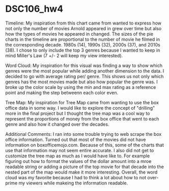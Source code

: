 # DSC106_hw4


Timeline: 
My inspiration from this chart came from wanted to express how not only the number of movies Arnold appeared in grew over time but also how the types of movies he appeared in changed. The sizes of the pie charts in the timeline are proportional to the number of movie he filmed in the corresponding decade. 1980s (14), 1990s (32), 2000s (37), and 2010s (38). I chose to only include the top 3 genres because I wanted to keep in mind Miller's Law (7 +/- 2 will keep my view interested).

Word Cloud:
My inspiration for this visual was finding a way to show which genres were the most popular while adding another dimension to the data. I decided to go with average rating per/ genre. This shows us not only which genres has the most movies made but also how popular the genre was. I broke up the color scale by using the min and max rating as a reference point and making the step betweenn each color even.

Tree Map:
My inspiration for Tree Map came from wanting to use the box office data in some way. I would like to explore the concept of "drilling" more in the final project but I thought the tree map was a cool way to represent the proportions of money from the box office that went to each genre and also how it changed over the decades.

Additional Comments:
I ran into some trouble trying to web scrape the box office information. Turned out that most of the movies did not have information on boxofficemojo.com. Because of this, some of the charts that use that information may not seem entire accurate. I also did not get to customize the tree map as much as I would have like to. For example figuring out how to format the values of the dollar amount into a mroe readable string or adding a picture of the top movie for that decade into the nested part of the map would make it more interesting. Overall, the word cloud was my favorite because I had to think a lot about how to not over-prime my viewers while makeing the information readable.
